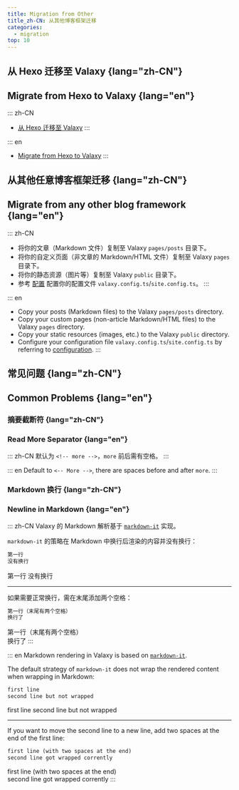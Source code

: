 ```yaml
---
title: Migration from Other
title_zh-CN: 从其他博客框架迁移
categories:
  - migration
top: 10
---
```


## 从 Hexo 迁移至 Valaxy {lang="zh-CN"}

## Migrate from Hexo to Valaxy {lang="en"}

::: zh-CN
- [从 Hexo 迁移至 Valaxy](/migration/hexo)
:::

::: en
- [Migrate from Hexo to Valaxy](/migration/hexo)
:::

## 从其他任意博客框架迁移 {lang="zh-CN"}

## Migrate from any other blog framework {lang="en"}

::: zh-CN
- 将你的文章（Markdown 文件）复制至 Valaxy `pages/posts` 目录下。
- 将你的自定义页面（非文章的 Markdown/HTML 文件）复制至 Valaxy `pages` 目录下。
- 将你的静态资源（图片等）复制至 Valaxy `public` 目录下。
- 参考 [配置](/guide/config/) 配置你的配置文件 `valaxy.config.ts`/`site.config.ts`。
:::

::: en
- Copy your posts (Markdown files) to the Valaxy `pages/posts` directory.
- Copy your custom pages (non-article Markdown/HTML files) to the Valaxy `pages` directory.
- Copy your static resources (images, etc.) to the Valaxy `public` directory.
- Configure your configuration file `valaxy.config.ts`/`site.config.ts` by referring to [configuration](/guide/config/).
:::

## 常见问题 {lang="zh-CN"}

## Common Problems {lang="en"}

### 摘要截断符 {lang="zh-CN"}

### Read More Separator {lang="en"}

::: zh-CN
默认为 `<!-- more -->`，`more` 前后需有空格。
:::

::: en
Default to `<-- More -->`, there are spaces before and after `more`.
:::

### Markdown 换行 {lang="zh-CN"}

### Newline in Markdown {lang="en"}

::: zh-CN
Valaxy 的 Markdown 解析基于 [`markdown-it`](https://github.com/markdown-it/markdown-it) 实现。

`markdown-it` 的策略在 Markdown 中换行后渲染的内容并没有换行：

```md
第一行
没有换行
```

第一行
没有换行

---

如果需要正常换行，需在末尾添加两个空格：

```md
第一行（末尾有两个空格）  
换行了
```

第一行（末尾有两个空格）  
换行了
:::

::: en
Markdown rendering in Valaxy is based on [`markdown-it`](https://github.com/markdown-it/markdown-it).

The default strategy of `markdown-it` does not wrap the rendered content when wrapping in Markdown:

```md
first line
second line but not wrapped
```

first line
second line but not wrapped

---

If you want to move the second line to a new line, add two spaces at the end of the first line:

```md
first line (with two spaces at the end)  
second line got wrapped corrently
```

first line (with two spaces at the end)  
second line got wrapped corrently
:::
